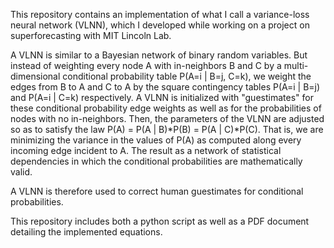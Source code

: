This repository contains an implementation of what I call a variance-loss neural network (VLNN), which I developed while working on a project on superforecasting with MIT Lincoln Lab.

A VLNN is similar to a Bayesian network of binary random variables. But instead of weighting every node A with in-neighbors B and C by a multi-dimensional conditional probability table P(A=i | B=j, C=k), we weight the edges from B to A and C to A by the square contingency tables P(A=i | B=j) and P(A=i | C=k) respectively. A VLNN is initialized with "guestimates" for these conditional probability edge weights as well as for the probabilities of nodes with no in-neighbors. Then, the parameters of the VLNN are adjusted so as to satisfy the law
	P(A) = P(A | B)*P(B) = P(A | C)*P(C).
That is, we are minimizing the variance in the values of P(A) as computed along every incoming edge incident to A. The result as a network of statistical dependencies in which the conditional probabilities are mathematically valid.

A VLNN is therefore used to correct human guestimates for conditional probabilities.

This repository includes both a python script as well as a PDF document detailing the implemented equations.